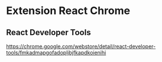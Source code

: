 # Extension React Chrome

## React Developer Tools

https://chrome.google.com/webstore/detail/react-developer-tools/fmkadmapgofadopljbjfkapdkoienihi